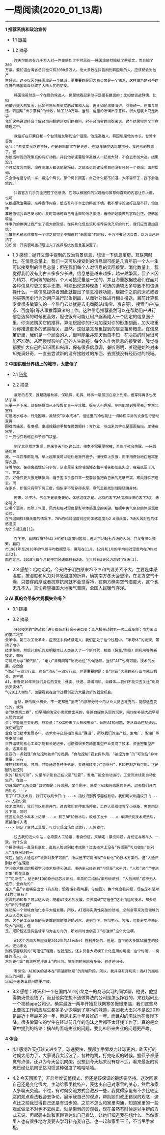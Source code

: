 # 一周阅读(2020_01_13周)

---

**1 推荐系统和政治宣传**

- 1.1 [链接](https://mp.weixin.qq.com/s/z3egPbNagC2j1q4p3jR2yw)

- 1.2 摘录
~~~
    昨天可能也有几千万人对一件事感到了不可思议——韩国瑜居然输给了蔡英文，而且输了260  
万票。要知道台湾省总共也只有2000多万人。绝大多数在抖音刷到韩国瑜的人，应该都会对他产  
生好感。这不仅因为韩国瑜是一个统派，更重要的是因为蔡英文是一个独派，这样做为她对手的  
在野的韩国瑜自然成了大陆人民的朋友。  

    韩国瑜虽然是一个在野的候选人，但是他看起来似乎是很有赢面的：比如他舌战群儒，比如  
他举行盛大的集会，比如他怒斥蔡英文的政策和人品，再比如他激情演讲，引领统一。但事与愿  
违，韩国瑜“出乎意料”的惨败，输了260万票。当然，这里的所谓出乎意料，很大程度上只是出乎  
我们这些通过抖音了解台湾问题的网友们的意料。对于台湾省的同胞来说，这个结果完完全全在  
情理之中。  

    我恰好在开票日和一个台湾朋友聊到这个话题。他是高雄人，韩国瑜是他的市长。台湾小哥告  
诉我：“蔡英文虽然也不好，但是韩国瑜实在是更差。他18年底竞选高雄市长，我还给他投票了，因  
为他当时说的政策真的有打动我。并且他承诺要陪伴高雄人一起发大财，不会去参加大选。结果没几  
个月就食言而肥，现在高雄人都说他是叛徒。之前承诺的建设项目也没有任何一个兑现。面对质询，  
只会像电话总机一样，请这个局长，那个局长回答，自己什么都不知道。太不靠谱了，我不会选他的。”  

    抖音官方几乎完全把控了信息流。它可以根据你的兴趣给你推荐你喜欢的内容让你上瘾，也可  
以根据政治需要，推荐宣传内容，塑造有利于本土的舆论环境。我不想评论这好还是不好，但这件  
事是值得我自己反思的。我时常标榜自己有全面的信息渠道，看待问题能做到客观公正，但韩国瑜这  
件事的的确确让我产生了极大挫败感。在碎片化信息流和推荐系统充斥的时代，我们应当更加谨慎：  
当推荐系统给你推荐一个你之前完全不知道的“韩国瑜”的时候，千万不要沾沾自喜，以为自己开拓了  
知识面，其实很可能却是进入了推荐系统的信息茧房里了。  

~~~

- 1.3 感想：抛开文章中提到的政治背景信息，想谈一下信息茧房。互联网时代，在信息总量上，我们一天可以接受到的信息很可能是几百年前一个人一生可以接受到的信息总量；但在我们每个人对信息的实际接受、消化数量上，我觉得我们没有比古人多多少长进。信息总量越来越多，越来越繁富，但个人因为精力、时间等的限制，个人可接受量是一定的，并且海量数据使我们在面对各种信息时更加束手无措，可能出现这种现象：可选的选项太多导致不知该选择什么。一些信息提供者因此就提出了信息推荐功能，根据你之前的浏览或者购买等历史行为对用户进行形象刻画，从而针对性进行相关推送。目前计算机专业很多做算法的一个热门去处就是去电商网站(淘宝、京东等)、搜索门户(头条、百度等)等从事推荐算法的工作。这种信息推荐虽然可以在帮助用户进行信息选择的时候更高效，但也很有可能让用户逐渐陷入一个固定的信息圈子里，你浏览购买它的推荐，算法根据你的行为加深对你的形象刻画，加大权重对你推送更多的该类相关。显然，这就是文章里提到的信息茧房概念。在信息茧房里，我们是一个局面的人，很可能坐井观天而自不知，在决策的时候很可能不准确，从而慢慢影响自己的人生轨迹。每个人作为信息的接受者，我觉得都要扩大自己的知识面和兴趣，保有很多信息源，兼听则明，关键是始终对未知充满好奇，一直去尝试新的没有接触过的东西、去挑战没有经历过的领域。

**2 中国供暖分界线上的城市，太悲催了**

- 2.1 [链接](https://mp.weixin.qq.com/s/xjIYGQa0OxUbh8Bfz9Oqnw)

- 2.2 摘录
~~~
    襄阳的冬天，就是随着秋裤、保暖裤、毛裤、棉裤一层层加在身上到来。但穿得再多也无济于事，  
只要一坐下来，就会感觉自己正慢慢化身一座冰雕。很多人不理解，室内能冷到哪里去，在东北室外  
可是泼水成冰，行走困难。虽然没“泼水成冰”，但这里的冷也能让一切稀松平常的衣食住行活动变得  
困难而痛苦。看电视，拿遥控器的手都在微微颤抖；写作业，写出来的字也是歪歪扭扭。即使在家里，  
手一般也只敢缩在袖子或口袋里。  

    到了北京我才发现，原来冬天可以这么过。根本不需要厚棉被，否则半夜会热醒。一床普通的棉  
被，一年四季都能用。早上起床我可以轻松地掀开被子，慢慢穿上衣服，而不用费劲地在被窝里穿衣服。  
穿着单衣，在宿舍能做任何事情，从家里带来的毛绒睡衣和羊毛袜都彻底失宠，在箱底压了几年。在北  
京，好像只要衣服足够挡风，帽子围巾手套口罩一整套装备把自己裹的足够严实，寒风就吹不进去。而  
在家乡，即使只有零下两三度，但似乎不管穿得多厚，寒气总能找到缝隙钻进身体。  
 
    原来，冷不冷，气温不是最重要的，体感温度才是。北京的零下20度和襄阳的零下2度，未必能决  
定哪个更冷。而除了气温，风力和相对湿度是影响体感温度的关键。根据中央气象台的体感温度公式，  
在气温同样5摄氏度的情况下，70%的相对湿度对应的体感温度为2.6摄氏度，7级大风对应的体感温度  
为2.5摄氏度[1]。  
 
    在冬天，襄阳保持70%以上的相对湿度很容易，但北京刮起七八级的大风，并没有那么频繁。襄阳  
市1981年至2010年的气候平均数据显示，襄阳在11月、12月和1月的平均相对湿度均在70%以上[2]。  
而在北京，2018年每个月的平均风速都只有2级，全年只有3天风力超过了8级[3]。  
~~~

- 2.3 感想：哈哈哈哈，今天终于明白原来冷不冷和气温关系不大，主要是体感温度，按湿度和风力对体感温度的折算，确实南方冬天会更冷。在北方空气干燥，只要穿的厚或者抗寒抗风就不会觉得冷，在南方确实空气湿度大，这个也无孔不入，真切希望祖国大地暖气普照，全国人民暖气洋洋。


**3 AI 真的会带来大规模失业吗？**

- 3.1 [链接](https://www.zhihu.com/question/363804778/answer/956670062)

- 3.2 摘录
~~~
    任何技术的“跨越式”进步都会对社会带来巨变：蒸汽机带动的第一次工业革命；电力带动的第二次工  
业革命。第三次工业革命，应该还未有终极定义，我们正处于这个过程中。“半导体”的发现，带动了电子  
技术革命，然后计算机的发明基本让人类进入了一个新时代，核能（裂变/聚变）的利用等等新技术，都有  
可能成为与“蒸汽机”、“电力”具有同等“历史地位”的候选项。当然“AI”也有可能。技术的发展，必然会  
“改造”一部分行业，也会“消灭”一部分行业，但更重要的是：会“创造”大量的新行业与就业机会。先不说  
AI，看看仅10年来我们身边的变化：外卖、快递、滴滴司机、自媒体……我们不能只去关注“电商消灭实体”、  
“O2O让人懒惰”，也要看到在这个过程创造的大量的新的就业机会。  

    当然，新的就业机会，不一定都是“消灭”的那部分行业的从业人员去补充的，能够适应变化的，或许  
会“焕发第二春”，如早期的淘宝小卖家做出来的，各路自媒体头部的玩家，网约车补贴大战早期入局的驾驶  
员；不能适应变化的，只能说：“XXX带来了大规模失业”。回到AI的问题，先从自动控制说起。我们知道工  
业自动化技术发展多年，技术水平已经相当高且“靠谱”，所以我们的生产线、发电厂、炼油厂等等支撑当前  
世界运转的核心工业才能有长足进步，也使得很多劳动密集型产业变成了技术、资金密集型产业，这其中最  
重要的一点就是“自动控制技术”的发展。“自动控制“要发挥作用，“被控对象”的“可测性”非常重要，只有  
被控对象可观、可测，并能通过各种传感器、变送器转变为“电信号”，PID控制才有可能。正是因为被控对  
象的“精准可测”，火星车才能自己在火星“玩耍”，发电厂能全自动运行，工业流水线能自动化生产。在这一  
切背后的“无名英雄”其实都是：传感器。举个例子，感受下AI和传感器的关系。过去我们开门用钥匙 --->   
有了RFID技术后，我们可以刷卡开门 ---> 指纹识别传感器成熟后，我们可以刷指纹开门 ---> 人脸识别  
技术成熟后，我们可以刷脸开门。过去我们在停车场停车，工作人员给你写个小纸条，夹在雨刮片下面，同时  
还要在自己小本本上记录 ---> 有了RFID技术后，改成了发卡 ---> 车牌识别技术成熟后，直接抬杆入场   
---> 绑定了支付工具后，可以实现出场自动放行，无感支付。  

    过去我们进火车站，必须要人工验票、看身份证，来确定：票没问题，身份证与候车人 一致，为什么这  
个操作模式一直没有变化，直到人脸识别技术成熟？过去技术上没有“传感器”可以做到“识别人”与身份证的一  
致性，因为人脸这种“被测对象不可测”，所以是不可能出现“自动化”的技术方案的。但“人脸识别技术”在深度  
学习技术推动的机器学习技术取得突破后，准确率已经达到“可信任”水平时，“人脸”这个“被测对象”现在具备  
了“可测性”，结合RFID的身份证芯片识别，车票的二维码/条形码识别，“人脸闸机”这种无人值守、全自动的“  
准入产品”才能横空出世（有点绕，没看懂多看两遍，仔细品）。换个角度看问题，现在是不是对AI的价值有了  
更深刻的印象？可以这么说：随着AI技术的发展，只要突破“可信任”这个门槛的技术，都会成为“新的传感器”  
推动某一个领域自动化水平大幅发展。所以，AI取得实质性突破的领域，必然会带来对应领域的从业人员失业问  
题，这个是工业革命的历史车轮向前推进的必然。说到当下，呼叫中心、客服，可能是受冲击比较大的岗位，但  
是，现阶段还是有监督学习为主方向的，所以同时也创造了“标注师”这个岗位啊。  

    AI这个方向大热应该是2012年的AlexNet 胜利开始的，但是，当下的大多数AI催生的技术，还远未达  
到传感器级别的“可信任”程度，也就是说，还未具备大规模工业化应用的可能，这个时候，一窝蜂的涌入，必  
然需要付出“前浪死在沙滩上”的代价。黎明前的黑暗有多长，也许还很长。  

    看见没，AI相关的基本在“期望膨胀期”的爬坡阶段，所以，我并没有开玩笑：搞AI的面临失业的问题，要  
比AI带来失业的问题更严峻。
~~~

- 3.3 感想：昨天和一个在国内AI四小龙之一的商汤实习的同学聊，他说，他觉得商汤快没钱了，而且他实在想不通做算法的公司是怎么挣钱的，来钱起码比一个视频app公司少。确实最近一两年开始互联网寒冬慢慢来临，我们这些马上要找工作的应届生都多多少少嗅到了寒冷的味道，美团老大王兴不是说2019是最近十年最差的一年，但是未来十年最好的一年。而且AI的泡沫也在慢慢下降。很多做算法的学生在经过前几年的泡沫之后都不太好找工作了。真的是文章中提到的结论：搞AI的面临失业的问题，要比AI带来失业的问题更严峻。


**4 体会**

- 4.1 感觉昨天打球又进步了，球速要快，腰部加手臂发力让球更凶。昨天打的时候太用力了，大家说我太活波了，各种跑跳，打完吃饭的时候。握筷子都感觉有点僵，还以为今天会肌肉酸，没想到今天起来没有啥不适，看来最近的锻炼已经让肌肉记忆习惯这种强度了哈哈哈哈。

- 4.2 今天回家了，开启年度调整模式，但还是该保证的锻炼要坚持。这次回家自己还是变化很大，主动给家里挑特产，表达出自己对家里的关心，然后和家人多聊天交流。不过，有时候交流方式会激烈一些，我觉得家里有不少比较迂腐的观点看法我会去争论，展示我自己的观点，帮助她们改正错误的观念，这点比之前我觉得自己还是有进步的，之前不怎么和家里沟通，知道家里的一些观点做法不对也不去纠正，就是懒懒的旁观者，现在虽然有时候是以争辩的方式去说，但起码主动和家聊表达出自己看法，让她们知道我在想什么。当然家里人也有很多地方我要去学习补充我自己，也一起和家里干活，不当甩手掌柜。
